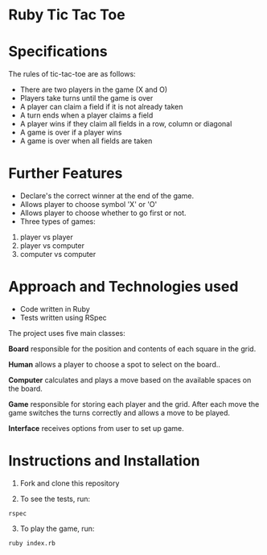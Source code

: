 # Ruby Tic Tac Toe

Specifications
==============

The rules of tic-tac-toe are as follows:

* There are two players in the game (X and O)
* Players take turns until the game is over
* A player can claim a field if it is not already taken
* A turn ends when a player claims a field
* A player wins if they claim all fields in a row, column or diagonal
* A game is over if a player wins
* A game is over when all fields are taken

Further Features
================

* Declare's the correct winner at the end of the game.
* Allows player to choose symbol 'X' or 'O'
* Allows player to choose whether to go first or not.
* Three types of games:
1. player vs player
2. player vs computer
3. computer vs computer

Approach and Technologies used
==============================

* Code written in Ruby
* Tests written using RSpec

The project uses five main classes:

**Board** responsible for the position and contents of each square in the grid.

**Human** allows a player to choose a spot to select on the board..

**Computer** calculates and plays a move based on the available spaces on the board.

**Game** responsible for storing each player and the grid. After each move the game switches the turns correctly and allows a move to be played.

**Interface** receives options from user to set up game.


Instructions and Installation
=============================

1. Fork and clone this repository

2. To see the tests, run:

``` rspec ```

3. To play the game, run:

``` ruby index.rb ```
